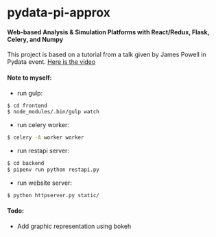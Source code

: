 # pydata-pi-approx
#### Web-based Analysis &amp; Simulation Platforms with React/Redux, Flask, Celery, and Numpy
 
This project is based on a tutorial from a talk given by James Powell in Pydata event.
[Here is the video](https://youtu.be/eEXKIp8h0T0)

#### Note to myself:
- run gulp:
```bash
$ cd frontend
$ node_modules/.bin/gulp watch
```

- run celery worker:
```bash
$ celery -A worker worker 
```

- run restapi server:
```bash
$ cd backend
$ pipenv run python restapi.py
```

- run website server:
```bash
$ python httpserver.py static/
```

#### Todo:
- Add graphic representation using bokeh
